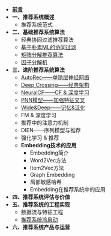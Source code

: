 - [**前言**](README.md)
- **一、推荐系统概述**
    - 推荐系统范式
- **二、基础推荐系统算法**
  - 经典协同过滤推荐算法
  - [基于朴素ML的协同过滤](推荐系统基础算法/基于朴素ML的协同过滤.md)
  - [矩阵分解推荐算法](推荐系统基础算法/矩阵分解推荐算法.md)
  - [因子分解机](推荐系统基础算法/因子分解机.md)
- **三、进阶推荐系统算法**
  - [AutoRec——单隐层神经网络](深度学习推荐算法/AutoRec.md)
  - [Deep Crossing——经典架构](深度学习推荐算法/Deep_Crossing.md)
  - [NeuralCF——CF & 深度学习](深度学习推荐算法/NeuralCF.md)
  - [PNN模型——加强特征交叉](深度学习推荐算法/PNN.md)
  - [Wide&Deep——记忆&泛化](深度学习推荐算法/Wide&Deep.md)
  - FM & 深度学习
  - 推荐中的注意力机制
  - DIEN——序列模型与推荐
  - 强化学习 & 推荐
  - **Embedding技术的应用**
  	- Embedding简介 
  	- Word2Vec方法
  	- Item2Vec方法
  	- Graph Embedding
  	- 局部敏感哈希
  	- Embedding在推荐系统中的应用
- **四、推荐系统评估与价值**
- **五、推荐系统的工程实现**
    - 数据流与特征工程
    - [推荐系统冷启动](推荐系统的工程实现/推荐系统冷启动.md)
- **六、推荐系统产品与运营**